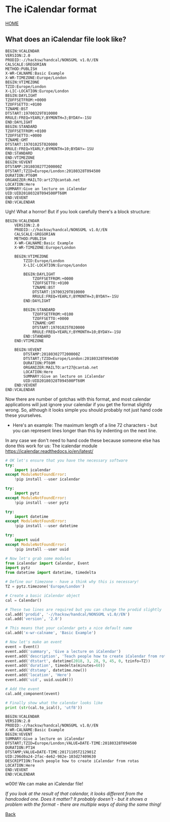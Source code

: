 # The iCalendar format

[HOME](https://zeripath.github.io/sample-rota-converters)

## What does an iCalendar file look like?

```ics
BEGIN:VCALENDAR
VERSION:2.0
PRODID:-//hacksw/handcal/NONSGML v1.0//EN
CALSCALE:GREGORIAN
METHOD:PUBLISH
X-WR-CALNAME:Basic Example
X-WR-TIMEZONE:Europe/London
BEGIN:VTIMEZONE
TZID:Europe/London
X-LIC-LOCATION:Europe/London
BEGIN:DAYLIGHT
TZOFFSETFROM:+0000
TZOFFSETTO:+0100
TZNAME:BST
DTSTART:19700329T010000
RRULE:FREQ=YEARLY;BYMONTH=3;BYDAY=-1SU
END:DAYLIGHT
BEGIN:STANDARD
TZOFFSETFROM:+0100
TZOFFSETTO:+0000
TZNAME:GMT
DTSTART:19701025T020000
RRULE:FREQ=YEARLY;BYMONTH=10;BYDAY=-1SU
END:STANDARD
END:VTIMEZONE
BEGIN:VEVENT
DTSTAMP:201803027T200000Z
DTSTART;TZID=Europe/London:20180328T094500
DURATION:PT60M
ORGANIZER:MAILTO:art27@cantab.net
LOCATION:Here
SUMMARY:Give an lecture on iCalendar
UID:UID20180328T094500PT60M
END:VEVENT
END:VCALENDAR
```

Ugh! What a horror! But if you look carefully there's a block structure:

```ics
BEGIN:VCALENDAR
    VERSION:2.0
    PRODID:-//hacksw/handcal/NONSGML v1.0//EN
    CALSCALE:GREGORIAN
    METHOD:PUBLISH
    X-WR-CALNAME:Basic Example
    X-WR-TIMEZONE:Europe/London

    BEGIN:VTIMEZONE
        TZID:Europe/London
        X-LIC-LOCATION:Europe/London

        BEGIN:DAYLIGHT
            TZOFFSETFROM:+0000
            TZOFFSETTO:+0100
            TZNAME:BST
            DTSTART:19700329T010000
            RRULE:FREQ=YEARLY;BYMONTH=3;BYDAY=-1SU
        END:DAYLIGHT

        BEGIN:STANDARD
            TZOFFSETFROM:+0100
            TZOFFSETTO:+0000
            TZNAME:GMT
            DTSTART:19701025T020000
            RRULE:FREQ=YEARLY;BYMONTH=10;BYDAY=-1SU
        END:STANDARD
    END:VTIMEZONE

    BEGIN:VEVENT
        DTSTAMP:201803027T200000Z
        DTSTART;TZID=Europe/London:20180328T094500
        DURATION:PT60M
        ORGANIZER:MAILTO:art27@cantab.net
        LOCATION:Here
        SUMMARY:Give an lecture on iCalendar
        UID:UID20180328T094500PT60M
    END:VEVENT
END:VCALENDAR
```

Now there are number of gotchas with this format, and most calendar applications will just ignore your calendar if you get the format slightly wrong. So, although it looks simple you should probably not just hand code these yourselves.

* Here's an example: The maximum length of a line 72 characters - but you can represent lines longer than this by indenting on the next line.

In any case we don't need to hand code these because someone else has done this work for us: The icalendar module <https://icalendar.readthedocs.io/en/latest/>

```python
# OK let's ensure that you have the necessary software
try:
    import icalendar
except ModuleNotFoundError:
    !pip install --user icalendar

try:
    import pytz
except ModuleNotFoundError:
    !pip install --user pytz

try:
    import datetime
except ModuleNotFoundError:
    !pip install --user datetime

try:
    import uuid
except ModuleNotFoundError:
    !pip install --user uuid

# Now let's grab some modules
from icalendar import Calendar, Event
import pytz
from datetime import datetime, timedelta

# Define our timezone - have a think why this is necessary!
TZ = pytz.timezone('Europe/London')

# Create a basic iCalendar object
cal = Calendar()

# These two lines are required but you can change the prodid slightly
cal.add('prodid', '-//hacksw/handcal/NONSGML v1.0//EN')
cal.add('version', '2.0')

# This means that your calendar gets a nice default name
cal.add('x-wr-calname', 'Basic Example')

# Now let's make an event
event = Event()
event.add('summary', 'Give a lecture on iCalendar')
event.add('description', 'Teach people how to create iCalendar from rotas')
event.add('dtstart', datetime(2018, 3, 28, 9, 45, 0, tzinfo=TZ))
event.add('duration', timedelta(minutes=60))
event.add('dtstamp', datetime.now())
event.add('location', 'Here')
event.add('uid', uuid.uuid4())

# Add the event
cal.add_component(event)

# Finally show what the calendar looks like
print (str(cal.to_ical(), 'utf8'))
```

    BEGIN:VCALENDAR
    VERSION:2.0
    PRODID:-//hacksw/handcal/NONSGML v1.0//EN
    X-WR-CALNAME:Basic Example
    BEGIN:VEVENT
    SUMMARY:Give a lecture on iCalendar
    DTSTART;TZID=Europe/London;VALUE=DATE-TIME:20180328T094500
    DURATION:PT1H
    DTSTAMP;VALUE=DATE-TIME:20171105T212901Z
    UID:296d0a24-2fac-4e62-982e-103d27409630
    DESCRIPTION:Teach people how to create iCalendar from rotas
    LOCATION:Here
    END:VEVENT
    END:VCALENDAR
    


w00t! We can make an iCalendar file! 

_If you look at the result of that calendar, it looks different from the handcoded one. Does it matter? It probably doesn't - but it shows a problem with the format - there are multiple ways of doing the same thing!_

[Back](/)
